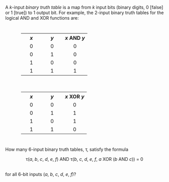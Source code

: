 <p>A <var>k</var>-input <i>binary truth table</i> is a map from <var>k</var> input bits
(binary digits, 0 [false] or 1 [true]) to 1 output bit. For example, the 2-input binary truth tables for the logical AND and XOR functions are:</p>
<div style="float:left;margin:10px 50px;text-align:center;">
<table class="grid"><tr><th style="width:50px;"><var>x</var></th>
<th style="width:50px;"><var>y</var></th>
<th><var>x</var> AND <var>y</var></th></tr>
<tr><td align="center">0</td><td align="center">0</td><td align="center">0</td></tr><tr><td align="center">0</td><td align="center">1</td><td align="center">0</td></tr><tr><td align="center">1</td><td align="center">0</td><td align="center">0</td></tr><tr><td align="center">1</td><td align="center">1</td><td align="center">1</td></tr></table>
</div>
<div style="float:left;margin:10px 50px;text-align:center;">
<table class="grid"><tr><th style="width:50px;"><var>x</var></th>
<th style="width:50px;"><var>y</var></th>
<th><var>x</var> XOR <var>y</var></th></tr>
<tr><td align="center">0</td><td align="center">0</td><td align="center">0</td></tr><tr><td align="center">0</td><td align="center">1</td><td align="center">1</td></tr><tr><td align="center">1</td><td align="center">0</td><td align="center">1</td></tr><tr><td align="center">1</td><td align="center">1</td><td align="center">0</td></tr></table>
</div>
<br clear="all" />
<p>How many 6-input binary truth tables, τ, satisfy the formula</p>
<div style="text-align:center;">
τ(<var>a</var>, <var>b</var>, <var>c</var>, <var>d</var>, <var>e</var>, <var>f</var>) AND τ(<var>b</var>, <var>c</var>, <var>d</var>, <var>e</var>, <var>f</var>, <var>a</var> XOR (<var>b</var> AND <var>c</var>)) = 0
</div><br /><p>for all 6-bit inputs (<var>a</var>, <var>b</var>, <var>c</var>, <var>d</var>, <var>e</var>, <var>f</var>)?
</p>

